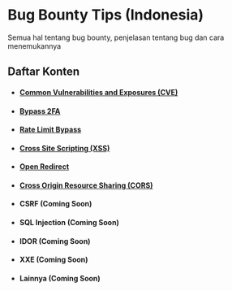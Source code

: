 # Bug Bounty Tips (Indonesia)
Semua hal tentang bug bounty, penjelasan tentang bug dan cara menemukannya

## Daftar Konten 

* #### [Common Vulnerabilities and Exposures (CVE)](https://github.com/sekolahsiber/bugbounty-indo/blob/main/cve.md)
* #### [Bypass 2FA](https://github.com/sekolahsiber/bugbounty-indo/blob/main/bypass-2FA.md)
* #### [Rate Limit Bypass](https://github.com/sekolahsiber/bugbounty-indo/blob/main/rate-limit-bypass.md)
* #### [Cross Site Scripting (XSS)](https://github.com/sekolahsiber/bugbounty-indo/blob/main/xss.md)
* #### [Open Redirect](https://github.com/sekolahsiber/bugbounty-indo/blob/main/open-redirect.md)
* #### [Cross Origin Resource Sharing (CORS)](https://github.com/sekolahsiber/bugbounty-indo/blob/main/cors.md)
* #### CSRF **(Coming Soon)**
* #### SQL Injection **(Coming Soon)**
* #### IDOR **(Coming Soon)**
* #### XXE **(Coming Soon)**
* #### Lainnya **(Coming Soon)**




